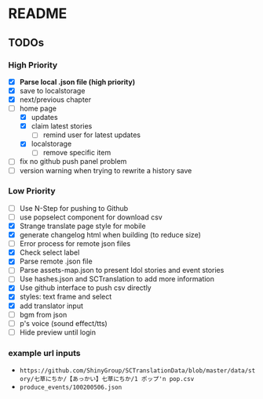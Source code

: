 # README

## TODOs

### High Priority

- [x] **Parse local .json file (high priority)**
- [x] save to localstorage
- [x] next/previous chapter
- [ ] home page
  - [x] updates
  - [x] claim latest stories
    - [ ] remind user for latest updates
  - [x] localstorage
    - [ ] remove specific item
- [ ] fix no github push panel problem
- [ ] version warning when trying to rewrite a history save

### Low Priority

- [ ] Use N-Step for pushing to Github
- [ ] use popselect component for download csv
- [x] Strange translate page style for mobile
- [x] generate changelog html when building (to reduce size)
- [ ] Error process for remote json files
- [x] Check select label
- [x] Parse remote .json file
- [ ] Parse assets-map.json to present Idol stories and event stories
- [ ] Use hashes.json and SCTranslation to add more information
- [x] Use github interface to push csv directly
- [x] styles: text frame and select
- [x] add translator input
- [ ] bgm from json
- [ ] p's voice (sound effect/tts)
- [ ] Hide preview until login

### example url inputs

- `https://github.com/ShinyGroup/SCTranslationData/blob/master/data/story/七草にちか/【あっかい】七草にちか/1 ポップ'n pop.csv`
- `produce_events/100200506.json`
